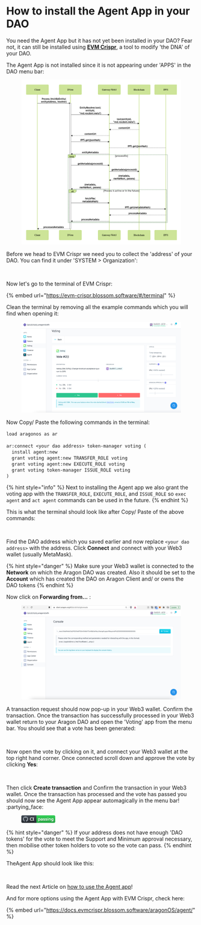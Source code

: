 # How to install the Agent App in your DAO

You need the Agent App but it has not yet been installed in your DAO? Fear not, it can still be installed using [**EVM Crispr**](https://evm-crispr.blossom.software/#/), a tool to modify 'the DNA' of your DAO.

The Agent App is not installed since it is not appearing under 'APPS' in the DAO menu bar:

<figure><img src="../../../../../.gitbook/assets/image (8).png" alt=""><figcaption></figcaption></figure>

Before we head to EVM Crispr we need you to collect the 'address' of your DAO. You can find it under 'SYSTEM > Organization':

<figure><img src="../../../../../.gitbook/assets/image (4) (1).png" alt=""><figcaption></figcaption></figure>

Now let's go to the terminal of EVM Crispr:

{% embed url="https://evm-crispr.blossom.software/#/terminal" %}

Clean the terminal by removing all the example commands which you will find when opening it:

<figure><img src="../../../../../.gitbook/assets/image (10) (2).png" alt=""><figcaption></figcaption></figure>

Now Copy/ Paste the following commands in the terminal:

```
load aragonos as ar
  
ar:connect <your dao address> token-manager voting (
  install agent:new
  grant voting agent:new TRANSFER_ROLE voting
  grant voting agent:new EXECUTE_ROLE voting
  grant voting token-manager ISSUE_ROLE voting
)
```

{% hint style="info" %}
Next to installing the Agent app we also grant the voting app with the `TRANSFER_ROLE`, `EXECUTE_ROLE`, and `ISSUE_ROLE` so `exec agent` and `act agent` commands can be used in the future.
{% endhint %}

This is what the terminal should look like after Copy/ Paste of the above commands:

<figure><img src="../../../../../.gitbook/assets/image (5) (1).png" alt=""><figcaption></figcaption></figure>

Find the DAO address which you saved earlier and now replace `<your dao address>` with the address. Click **Connect** and connect with your Web3 wallet (usually MetaMask).

{% hint style="danger" %}
Make sure your Web3 wallet is connected to the **Network** on which the Aragon DAO was created. Also it should be set to the **Account** which has created the DAO on Aragon Client and/ or owns the DAO tokens
{% endhint %}

Now click on **Forwarding from...** :

<figure><img src="../../../../../.gitbook/assets/image (9).png" alt=""><figcaption></figcaption></figure>

A transaction request should now pop-up in your Web3 wallet. Confirm the transaction. Once the transaction has successfully processed in your Web3 wallet return to your Aragon DAO and open the 'Voting' app from the menu bar. You should see that a vote has been generated:

<figure><img src="../../../../../.gitbook/assets/image (6) (1).png" alt=""><figcaption></figcaption></figure>

Now open the vote by clicking on it, and connect your Web3 wallet at the top right hand corner. Once connected scroll down and approve the vote by clicking **Yes**:

<figure><img src="../../../../../.gitbook/assets/image (7) (1).png" alt=""><figcaption></figcaption></figure>

Then click **Create transaction** and Confirm the transaction in your Web3 wallet. Once the transaction has processed and the vote has passed you should now see the Agent App appear automagically in the menu bar! :partying\_face:

<figure><img src="../../../../../.gitbook/assets/image (11).png" alt=""><figcaption></figcaption></figure>

{% hint style="danger" %}
If your address does not have enough 'DAO tokens' for the vote to meet the Support and Minimum approval necessary, then mobilise other token holders to vote so the vote can pass.
{% endhint %}

TheAgent App should look like this:

<figure><img src="../../../../../.gitbook/assets/image (2) (1).png" alt=""><figcaption></figcaption></figure>

Read the next Article on [how to use the Agent app](using-agent-with-frame.md)!

And for more options using the Agent App with EVM Crispr, check here:

{% embed url="https://docs.evmcrispr.blossom.software/aragonOS/agent/" %}
